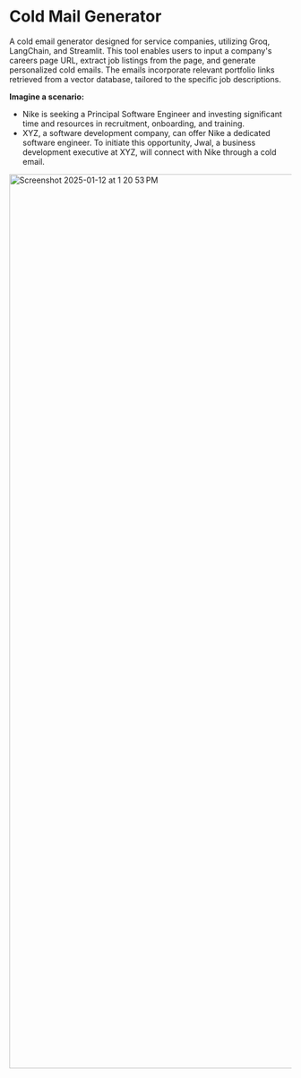 # Cold Mail Generator
A cold email generator designed for service companies, utilizing Groq, LangChain, and Streamlit. This tool enables users to input a company's careers page URL, extract job listings from the page, and generate personalized cold emails. The emails incorporate relevant portfolio links retrieved from a vector database, tailored to the specific job descriptions.

**Imagine a scenario:**

- Nike is seeking a Principal Software Engineer and investing significant time and resources in recruitment, onboarding, and training.  
- XYZ, a software development company, can offer Nike a dedicated software engineer. To initiate this opportunity, Jwal, a business development executive at XYZ, will connect with Nike through a cold email.  

<img width="1598" alt="Screenshot 2025-01-12 at 1 20 53 PM" src="https://github.com/user-attachments/assets/4e9bc7e0-5f3f-4d8c-b677-e2d9c53f5015" />
